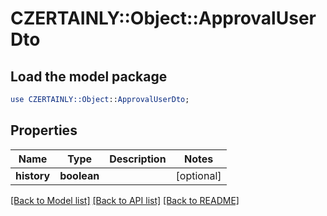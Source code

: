 # CZERTAINLY::Object::ApprovalUserDto

## Load the model package
```perl
use CZERTAINLY::Object::ApprovalUserDto;
```

## Properties
Name | Type | Description | Notes
------------ | ------------- | ------------- | -------------
**history** | **boolean** |  | [optional] 

[[Back to Model list]](../README.md#documentation-for-models) [[Back to API list]](../README.md#documentation-for-api-endpoints) [[Back to README]](../README.md)


